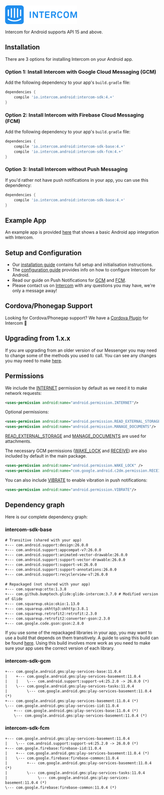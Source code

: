 ![Intercom](samples/Intercom_logo-github.png)

Intercom for Android supports API 15 and above.
## Installation
There are 3 options for installing Intercom on your Android app.
### Option 1: Install Intercom with Google Cloud Messaging (GCM) 

Add the following dependency to your app's `build.gradle` file:
```groovy
dependencies {
    compile 'io.intercom.android:intercom-sdk:4.+'
}
```

### Option 2: Install Intercom with Firebase Cloud Messaging (FCM) 
Add the following dependency to your app's `build.gradle` file:
```groovy
dependencies {
    compile 'io.intercom.android:intercom-sdk-base:4.+'
    compile 'io.intercom.android:intercom-sdk-fcm:4.+'
}
```

### Option 3: Install Intercom without Push Messaging  

If you'd rather not have push notifications in your app, you can use this dependency: 
```groovy
dependencies {
    compile 'io.intercom.android:intercom-sdk-base:4.+'
}
```

## Example App
An example app is provided [here](https://github.com/intercom/intercom-android/tree/master/samples) that shows a basic Android app integration with Intercom.

## Setup and Configuration

* Our [installation guide](https://developers.intercom.com/docs/android-installation) contains full setup and initialisation instructions.
* The [configuration guide](https://developers.intercom.com/docs/android-configuration) provides info on how to configure Intercom for Android.
* Read our guide on Push Notifications for [GCM](https://developers.intercom.com/docs/android-gcm-push-notifications) and [FCM](https://developers.intercom.com/docs/android-fcm-push-notifications).
* Please contact us on [Intercom](https://www.intercom.com/) with any questions you may have, we're only a message away!

## Cordova/Phonegap Support
Looking for Cordova/Phonegap support? We have a [Cordova Plugin](https://github.com/intercom/intercom-cordova) for Intercom 🎉

## Upgrading from 1.x.x
If you are upgrading from an older version of our Messenger you may need to change some of the methods you used to call. You can see any changes you may need to make [here](https://docs.intercom.com/a-guide-to-the-new-intercom-messenger/upgrade-to-the-new-messenger-android).


## Permissions

We include the [INTERNET](http://developer.android.com/reference/android/Manifest.permission.html#INTERNET) permission by default as we need it to make network requests:

```xml
<uses-permission android:name="android.permission.INTERNET"/>
```  

Optional permissions:

```xml
<uses-permission android:name="android.permission.READ_EXTERNAL_STORAGE"/>
<uses-permission android:name="android.permission.MANAGE_DOCUMENTS"/>
```

[READ\_EXTERNAL\_STORAGE](http://developer.android.com/reference/android/Manifest.permission.html#READ_EXTERNAL_STORAGE) and [MANAGE_DOCUMENTS](http://developer.android.com/reference/android/Manifest.permission.html#MANAGE_DOCUMENTS) are used for attachments.

The necessary GCM permissions ([WAKE_LOCK](http://developer.android.com/reference/android/Manifest.permission.html#WAKE_LOCK) and [RECEIVE](https://developer.android.com/google/gcm/client.html#manifest)) are also included by default in the main package.

```xml
<uses-permission android:name="android.permission.WAKE_LOCK" />
<uses-permission android:name="com.google.android.c2dm.permission.RECEIVE" />
```

You can also include [VIBRATE](http://developer.android.com/reference/android/Manifest.permission.html#VIBRATE) to enable vibration in push notifications:

```xml
<uses-permission android:name="android.permission.VIBRATE"/>
```

## Dependency graph

Here is our complete dependency graph:

### intercom-sdk-base
```
# Transitive (shared with your app)
+--- com.android.support:design:26.0.0
+--- com.android.support:appcompat-v7:26.0.0
+--- com.android.support:animated-vector-drawable:26.0.0
+--- com.android.support:support-vector-drawable:26.0.0
+--- com.android.support:support-v4:26.0.0
+--- com.android.support:support-annotations:26.0.0
+--- com.android.support:recyclerview-v7:26.0.0

# Repackaged (not shared with your app)
+--- com.squareup:otto:1.3.8
+--- com.github.bumptech.glide:glide-intercom:3.7.0 # Modified version of Glide
+--- com.squareup.okio:okio:1.13.0
+--- com.squareup.okhttp3:okhttp:3.8.1
+--- com.squareup.retrofit2:retrofit:2.3.0
+--- com.squareup.retrofit2:converter-gson:2.3.0
+--- com.google.code.gson:gson:2.8.0
```

If you use some of the repackaged libraries in your app, you may want to use a build that depends on them transitively. A guide to using this build can be found [here](https://docs.intercom.com/configure-intercom-for-your-product-or-site/configure-intercom-for-mobile/using-transitive-dependencies-with-intercom-for-android). Using this build involves more work as you need to make sure your app uses the correct version of each library.

### intercom-sdk-gcm
```
+--- com.google.android.gms:play-services-base:11.0.4
|    +--- com.google.android.gms:play-services-basement:11.0.4
|    |    \--- com.android.support:support-v4:25.2.0 -> 26.0.0 (*)
|    \--- com.google.android.gms:play-services-tasks:11.0.4
|         \--- com.google.android.gms:play-services-basement:11.0.4 (*)
+--- com.google.android.gms:play-services-basement:11.0.4 (*)
\--- com.google.android.gms:play-services-iid:11.0.4
    +--- com.google.android.gms:play-services-base:11.0.4 (*)
    \--- com.google.android.gms:play-services-basement:11.0.4 (*)
```

### intercom-sdk-fcm
```
+--- com.google.android.gms:play-services-basement:11.0.4
|    \--- com.android.support:support-v4:25.2.0 -> 26.0.0 (*)
+--- com.google.firebase:firebase-iid:11.0.4
|    +--- com.google.android.gms:play-services-basement:11.0.4 (*)
|    \--- com.google.firebase:firebase-common:11.0.4
|         +--- com.google.android.gms:play-services-basement:11.0.4 (*)
|         \--- com.google.android.gms:play-services-tasks:11.0.4
|              \--- com.google.android.gms:play-services-basement:11.0.4 (*)
\--- com.google.firebase:firebase-common:11.0.4 (*)
```
